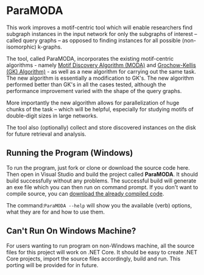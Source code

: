 # ParaMODA

This work improves a motif-centric tool which will enable researchers find subgraph instances in the input network for only the subgraphs of interest – called query graphs – as opposed to finding instances for all possible (non-isomorphic) k-graphs. 

The tool, called ParaMODA, incorporates the existing motif-centric algorithms - namely [Motif Discovery Algorithm (MODA)](http://www.ncbi.nlm.nih.gov/pubmed/20154426) and [Grochow-Kellis (GK) Algorithm)](http://compbio.mit.edu/publications/C04_Grochow_RECOMB_07.pdf) - as well as a new algorithm for carrying out the same task. The new algorithm is essentially a modification to GK's. The new algorithm performed better than GK's in all the cases tested, although the performance improvement varied with the shape of the query graphs.

More importantly the new algorithm allows for parallelization of huge chunks of the task – which will be helpful, especially for studying motifs of double-digit sizes in large networks.

The tool also (optionally) collect and store discovered instances on the disk for future retrieval and analysis.

## Running the Program (Windows)
To run the program, just fork or clone or download the source code here. Then open in Visual Studio and build the project called **ParaMODA**. It should build successfully without any problems. The successful build will generate an exe file which you can then run on command prompt. If you don't want to compile source, you can [download the already compiled code](https://github.com/smbadiwe/ParaMODA/releases/download/v1.0/ParaMODA_v1.0_bin_win.zip).

The command:`ParaMODA --help` will show you the available (verb) options, what they are for and how to use them.

## Can't Run On Windows Machine?
For users wanting to run program on non-Windows machine, all the source files for this project will work on .NET Core. It should be easy to create .NET Core projects, import the source files accordingly, build and run. This porting will be provided for in future.

